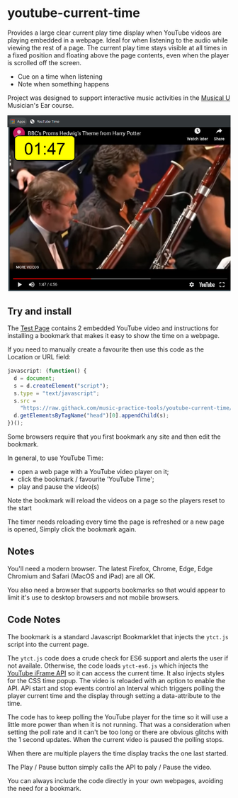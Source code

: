 # youtube-current-time

Provides a large clear current play time display when YouTube videos are playing embedded in a webpage. Ideal for when listening to the audio while viewing the rest of a page. The current play time stays visible at all times in a fixed position and floating above the page contents, even when the player is scrolled off the screen.

- Cue on a time when listening
- Note when something happens

Project was designed to support interactive music activities in the [Musical U](https://www.musical-u.com/) Musician's Ear course.

![A large clear timer overlayed on a video](demo.png?raw=true "The timer in action")

## Try and install

The [Test Page](https://raw.githack.com/music-practice-tools/youtube-current-time/master/test.html) contains 2 embedded YouTube video and instructions for installing a bookmark that makes it easy to show the time on a webpage.

If you need to manually create a favourite then use this code as the Location or URL field:

```javascript
javascript: (function() {
  d = document;
  s = d.createElement("script");
  s.type = "text/javascript";
  s.src =
    "https://raw.githack.com/music-practice-tools/youtube-current-time/master/ytct.js";
  d.getElementsByTagName("head")[0].appendChild(s);
})();
```

Some browsers require that you first bookmark any site and then edit the bookmark.

In general, to use YouTube Time:

- open a web page with a YouTube video player on it;
- click the bookmark / favourite 'YouTube Time';
- play and pause the video(s)

Note the bookmark will reload the videos on a page so the players reset to the start

The timer needs reloading every time the page is refreshed or a new page is opened, Simply click the bookmark again.

## Notes

You'll need a modern browser. The latest Firefox, Chrome, Edge, Edge Chromium and Safari (MacOS and iPad) are all OK.

You also need a browser that supports bookmarks so that would appear to limit it's use to desktop browsers and not mobile browsers.

## Code Notes

The bookmark is a standard Javascript Bookmarklet that injects the `ytct.js` script into the current page.

The `ytct.js` code does a crude check for ES6 support and alerts the user if not availale. Otherwise, the code loads `ytct-es6.js` which injects the [YouTube iFrame API](https://developers.google.com/youtube/iframe_api_reference) so it can access the current time. It also injects styles for the CSS time popup. The video is reloaded with an option to enable the API. APi start and stop events control an Interval which triggers polling the player current time and the display through setting a data-attribute to the time. 

The code has to keep polling the YouTube player for the time so it will use a little more power than when it is not running. That was a consideration when setting the poll rate and it can't be too long or there are obvious glitchs with the 1 second updates. When the current video is paused the polling stops.

When there are multiple players the time display tracks the one last started.

The Play / Pause button simply calls the API to paly / Pause the video.

You can always include the code directly in your own webpages, avoiding the need for a bookmark.
